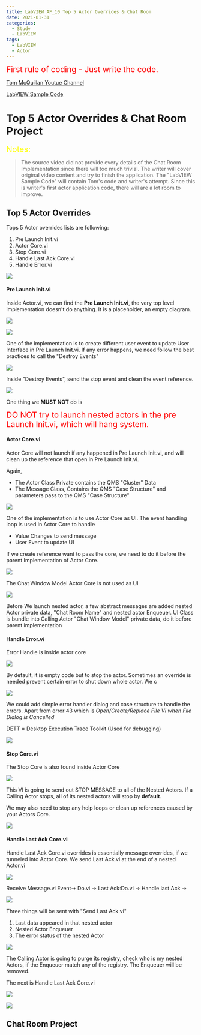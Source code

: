 ```yaml
---
title: LabVIEW AF_10 Top 5 Actor Overrides & Chat Room
date: 2021-01-31
categories:
  - Study
  - LabVIEW
tags:
  - LabVIEW
  - Actor
---
```

<span style="color:red">
<span style="font-size: 150%">
First rule of coding - Just write the code.
</span>
</span>

[Tom McQuillan Youtue Channel](https://www.youtube.com/watch?v=2k3ZDwJolbA&list=PLmF-6jvwRvVNFzBjzh4bQDjFbv6lShcth)

[LabVIEW Sample Code](https://github.com/laserengineer/LabVIEW-Study.git)

# Top 5 Actor Overrides & Chat Room Project

<span style="color:yellow">
<span style="font-size: 150%">
Notes:
</span>
</span>

>The source video did not provide every details of the Chat Room Implementation since there will too much trivial. The writer will cover original video content and try to finish the application. The "LabVIEW Sample Code" will contain Tom's code and writer's attempt. Since this is writer's first actor application code, there will are a lot room to improve.


## Top 5 Actor Overrides

Tops 5 Actor overrides lists are following:

1. Pre Launch Init.vi
2. Actor Core.vi
3. Stop Core.vi
4. Handle Last Ack Core.vi
5. Handle Error.vi


<p align="Left"> <img src="/assets/images/LabVIEW Actor Framework/10/Top5 Overrides.png"> </p>

#### Pre Launch Init.vi

Inside Actor.vi, we can find the **Pre Launch Init.vi**, the very top level implementation doesn't do anything. It is a placeholder, an empty diagram.   

<p align="Left"> <img src="/assets/images/LabVIEW Actor Framework/10/Pre Launch Init.png"> </p>

<p align="Left"> <img src="/assets/images/LabVIEW Actor Framework/10/Pre Launch Init2.png"> </p>

One of the implementation is to create different user event to update User Interface in Pre Launch Init.vi. If any error happens, we need follow the best practices to call the "Destroy Events"

<p align="Left"> <img src="/assets/images/LabVIEW Actor Framework/10/Pre Launch Init3.png"> </p>

Inside "Destroy Events", send the stop event and clean the event reference.

<p align="Left"> <img src="/assets/images/LabVIEW Actor Framework/10/Pre Launch Init4.png"> </p>

One thing we **MUST NOT** do is

<span style="color:red">
<span style="font-size: 150%">
DO NOT try to launch nested actors in the pre Launch Init.vi, which will hang system.
</span>
</span>

#### Actor Core.vi

Actor Core will not launch if any happened in Pre Launch Init.vi, and will clean up the reference that open in Pre Launch Init.vi.

Again,
* The Actor Class Private contains the QMS "Cluster" Data
* The Message Class, Contains the QMS "Case Structure" and parameters pass to the QMS "Case Structure"

<p align="Left"> <img src="/assets/images/LabVIEW Actor Framework/10/Actor Core.png"> </p>

One of the implementation is to use Actor Core as UI.
The event handling loop is used in Actor Core to handle
* Value Changes to send message
* User Event to update UI

If we create reference want to pass the core, we need to do it before the parent Implementation of Actor Core.

<p align="Left"> <img src="/assets/images/LabVIEW Actor Framework/10/Actor Core2.png"> </p>

The Chat Window Model Actor Core is not used as UI
<p align="Left"> <img src="/assets/images/LabVIEW Actor Framework/10/Actor Core3.png"> </p>

Before We launch nested actor, a few abstract messages are added nested Actor private data, "Chat Room Name" and nested actor Enqueuer.
UI Class is bundle into Calling Actor "Chat Window Model" private data, do it before parent implementation

#### Handle Error.vi

Error Handle is inside actor core
 <p align="Left"> <img src="/assets/images/LabVIEW Actor Framework/10/Error Handle.png"> </p>

By default, it is empty code but to stop the actor. Sometimes an override is needed prevent certain error to shut down whole actor. We c

<p align="Left"> <img src="/assets/images/LabVIEW Actor Framework/10/Error Handle2.png"> </p>

We could add simple error handler dialog and case structure to handle the errors. Apart from error 43 which is *Open/Create/Replace File Vi when File Dialog is Cancelled*

DETT = Desktop Execution Trace Toolkit (Used for debugging)

<p align="Left"> <img src="/assets/images/LabVIEW Actor Framework/10/Error Handle3.png"> </p>

#### Stop Core.vi

The Stop Core is also found inside Actor Core

<p align="Left"> <img src="/assets/images/LabVIEW Actor Framework/10/Stop Core.png"> </p>

This VI is going to send out STOP MESSAGE to all of the Nested Actors. If a Calling Actor stops, all of its nested actors will stop by **default**.

We may also need to stop any help loops or clean up references caused by your Actors Core.

<p align="Left"> <img src="/assets/images/LabVIEW Actor Framework/10/Stop Core2.png"> </p>

#### Handle Last Ack Core.vi

Handle Last Ack Core.vi overrides is essentially message overrides, if we tunneled into Actor Core. We send Last Ack.vi at the end of a nested Actor.vi

<p align="Left"> <img src="/assets/images/LabVIEW Actor Framework/10/Handle Last Call.png"> </p>

Receive Message.vi Event-> Do.vi -> Last Ack:Do.vi -> Handle last Ack ->

<p align="Left"> <img src="/assets/images/LabVIEW Actor Framework/10/Handle Last Call2.png"> </p>

Three things will be sent with "Send Last Ack.vi"
1. Last data appeared in that nested actor
2. Nested Actor Enqueuer
3. The error status of the nested Actor

<p align="Left"> <img src="/assets/images/LabVIEW Actor Framework/10/Handle Last Call3.png"> </p>

The Calling Actor is going to purge its registry, check who is my nested Actors, if the Enqueuer match any of the registry. The Enqueuer will be removed.

The next is Handle Last Ack Core.vi

<p align="Left"> <img src="/assets/images/LabVIEW Actor Framework/10/Handle Last Call4.png"> </p>

<p align="Left"> <img src="/assets/images/LabVIEW Actor Framework/10/Handle Last Call5.png"> </p>

## Chat Room Project
